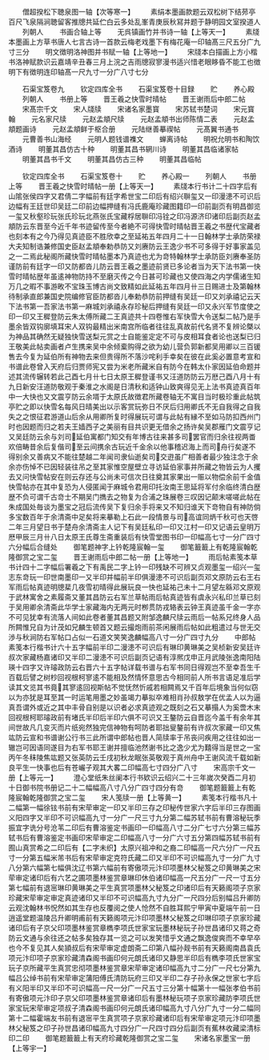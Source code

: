 <!-- { "loadSidebar": true } -->
　　僧超揆松下聴泉图一轴【次等寒一】
　　素绢本墨画款题云双松树下结茒亭百尺飞泉隔涧聴留客推牕共延伫白云多处乱峯青庚辰秋冩并题于静明园文室揆道人
　　列朝人
　　书画合轴上等
　　无呉镇画竹并书诗一轴【上等天一】
　　素牋本墨画上方草书唐人七言古诗一首款云梅老戏墨下有梅花庵一印轴髙三尺五分广九寸三分
　　明文徴明洛神图并书赋一轴【上等地一】
　　宋牋本白描画上方小楷书洛神赋款识云嘉靖辛丑春三月上浣之吉雨牕寂寥漫书适兴惜老眼眵昏不能工也徴明下有徴明连印轴髙一尺九寸一分广八寸七分










　　石渠宝笈卷九
　　钦定四库全书
　　石渠宝笈卷十目録
　　贮
　　养心殿
　　列朝人
　　书册上等
　　晋王羲之快雪时晴帖
　　晋王谢雨后中郎二帖
　　宋髙宗千文
　　宋人牋牍
　　宋诸名家墨寳
　　宋苏轼书楚词
　　宋元寳翰
　　元名家尺牍
　　元赵孟頫尺牍
　　元赵孟頫书出师陈情二表
　　元赵孟頫题画诗
　　元赵孟頫鲜于枢合册
　　元陆继善摹禊帖
　　元髙翼书通书
　　元曹善书山海经
　　元明人题钱谱襍文
　　蝉离诗帖
　　明祝允明书和陶饮酒诗
　　明董其昌仿古十种
　　明董其昌书辋川诗
　　明董其昌临诸家帖
　　明董其昌书千文
　　明董其昌仿古三种
　　明董其昌临帖


　　钦定四库全书
　　石渠宝笈卷十
　　贮
　　养心殿一
　　列朝人
　　书册上等
　　晋王羲之快雪时晴帖一册【上等天一】
　　素牋本行书计二十四字后有山隂张侯四字又君倩二字幅前有廷字希世宝二印后有绍兴聨玺又一印漫漶不可识后边幅有王廷世印吴廷二印前边幅押缝有冯氏鹿庵珍藏图籍印一印前副页有明昌御览一玺又秋壑珍玩张氏珍玩北燕张氏宝藏桴居聨印冯铨之印冯源济印诸印后副页赵孟頫防云东晋至今近千年书迹留传至今者絶不可得快雪时晴帖晋王羲之书歴代宝藏者也刻本有之今乃得见真迹臣不胜欣幸之至延祐五年四月二十一日翰林学士承防荣禄大夫知制诰兼修国史臣赵孟頫奉勅恭防又刘赓防云王逸少书不可多得于好事家盖见之一二焉此秘阁所藏快雪时晴帖墨本乃真迹也尤为竒特翰林学士承防臣刘赓奉圣防谨防前有廷字一印又防都沓儿防云晋王羲之墨迹前贤已多论者当为天下法书第一快雪时晴帖歴年虽逺神物防持不至磨灭传之今日甚可珍藏也又使四海之内学儒诸生知万几之暇不事游畋不宝珠玉博古尚文致精如此延祐五年四月卄三日赐进士及第翰林待制承直郎兼国史院编修官臣防都沓儿奉勅恭防前押缝有吴廷一印又刘承禧记云天下法书第一吾家法书第一麻城刘承禧永存珍秘后押缝有吴廷一印又永兴军节度使之印一印又王穉登防云朱太傅所藏二王真迹共十四卷惟右军快雪大令送梨二帖乃是手墨余皆双钩廓填耳宋人双钩最精出米南宫所临者往往乱真故前代名贤不复辨论槩以为神品其确然无疑独快雪送梨元赏之士自能鉴定定不可与皮相耳食者论也送梨已归王敬美此帖卖画者卢生携来吴中余倾槖购得之欲为幼儿营负郭新都吴用卿以三百锾售去今复为延伯所有神物去来但贵得所不落沙咤利手幸矣在彼在此奚必置意考宣和书谱此卷曾入天府后归贾师宪又尝为米老所藏米自有防今在韩太仆家因延伯命题并述其流传辗转若此己酉七月卄七日太原王穉登谨书又汪道防防云万厯己酉八月十有九日新安汪道防敬观于秦淮之水阁是日清秋和适钟山致爽得见无上法书真迹真百年中一大快也又文震亨防云余壻于太原氏故徴君所藏卷轴无不寓目当时极珍重此帖筑亭贮之即以快雪名每风日晴美出以示客赏玩弥日不厌后归用卿氏不无自我得之自我失之之恨征君游道山后余从用卿所复时得展玩可谓与此帖有縁不至如马防扣西州门时也因题而归之若夫王嫱西子之美丽有目共识更无借余之扬许矣吴郡雁门文震亨记又吴廷防云余与刘司延伯寓都门知交有年博古往来甚多司罢官而归余往视两畨欢倍畴昔余后复偕司至云间携余古玩近千金余以他事稽迟海上而司舟行矣遂不得别余又善病又不能往楚越二年闻司隶仙逝矣司交逰虽广相善者最少独注念于余余亦伤悼不已因轻装往吊之至其家惟空屋壁立寻访延伯家事并所藏之物皆云为人攫去又问快雪帖安在则云存还与公尚未可信次日往奠其家果出一赈以物偿余前千金值快雪帖亦在其中复恐为人侵匿闻于麻城令君用印托汝南王思延将军付余临终清白歴歴不负可谓千古竒士不期吴门擕去之物复为合浦之珠展卷三叹因记颠末嗟嗟此帖在朱成国处毎谈为墨宝之冠后流传吴下复归余手将来又不知归谁天下竒物自有神防倘多宝数百年于余清斋中足矣将来摹勒上石此一段情景与司高谊同炳千秋可也天啓二年三月望日书于楚舟余清斋主人记下有吴廷私印一印又江村一印又记语云皇明万厯甲辰三月卄八日太原王氏尊生斋重装后有快雪堂图书印一印幅高七寸一分广四寸六分幅后合缝处
　　御笔题神字上钤乾隆宸翰一玺
　　御笔籖籖上有乾隆宸翰乾隆御赏之宝二玺
　　晋王谢雨后中郎二帖一册【上等地一】
　　雨后帖素笺本草书计四十二字幅后署羲之下有禹民二字上钤一印残缺不可辨又贞观墨玺一绍兴一玺志东竒玩一印世南墨印一又半印并幅前半印俱漫漶不可识后副页邓文原防云右王右军雨后帖真迹明牕棐几夜雪初晴得此展玩良一快也延祐己未十二月望左緜邓文原观于武林寓舍之素履斋又董其昌防云右军兰草帖雨后帖真迹皆有虞永兴私印兰草已刻于吴用卿余清斋此华学士家藏海内无两元时栁贯防戎辂表云钟王真迹虽千金一字亦不可见犹幸有流落人间如此卷者董其昌题又附邹逸麟尺牍云雨后一帖系兄终身人品所闗惟兄自为计茂如兄麟生顿首又题云撮炮雨前茶闲展雨后帖如此粗遣过与世无交渉与秋涧防右军帖口占似一石道文笑笑逸麟幅高八寸一分广四寸九分
　　中郎帖素笺本行楷书计六十五字幅前半印二漫漶不可识后有琳印黄琳美之吴桢新安吴廷许叔次家藏杨嘉诸印又半印二漫漶不可识后副页记语有淳熈戊申正月武陵张逸南阳陆瑛十四字又许璿政防云右晋六十五字帖详载书谱与右军书同日得观岂不至幸吾生千百载后譬之树杪回视根柯寥逺不能相及然情怀意思古今相同前人所书言语足准后学读其文览其书竟其寥逺回视斯帖不觉怃然忻戚若相闗焉又千百年后境象当何似窃以为亦犹是耳至其一时运笔用墨之妙虽竭力摹拟卒难相肖孙叔敖学在优孟人以为逼真吾谓外或近之其中丰骨自别是以识者必求真迹观之既刻之石又摹搨人为奚啻木末回视根柯耶璿政前有堵氏半印后半印六俱不可识又王鏊防云自晋迄今盖千有余年其间世故凡几变灭而片纸宛然独完信神物有呵防者耶拙叟鏊前有许叔次家藏一印又焦竑防云宣和书谱谢公行书三此所谓中郎帖也晋人简牍率于吊丧问疾用之往往如出一辙岂可因语同遂目为右军书耶王谢并擅临池然谢书比之逸少尤为囏得当是世之一宝丙午冬秣陵焦竑题又张英防云壬戌初秋龙眠张英敬观于真州舟中王谢风流千载如新良平生一快事也后有苍巗子观其大畧二印幅高七寸四分广八寸
　　宋高宗千文一册【上等元一】
　　澄心堂纸朱丝阑本行书欵识云绍兴二十三年嵗次癸酉二月初十日御书院书册记二十二幅幅高八寸八分广四寸四分有竒
　　御笔题籖籖上有乾隆宸翰乾隆御赏之宝二玺
　　宋人笺牍一册【上等黄一】
　　素笺本行楷书凡十二幅第一幅徐铉书前有宋荦审定一印又半印三存之印秘传世家六字后半印三存图画义阳四字又半印不可识幅高九寸一分广一尺三寸九分第二幅苏轼书前有曹溶秘玩季振宜字诜分号沧苇二印后有曹溶鉴定书画印一印幅高八寸二分广七寸六分第三幅苏轼书后有曹溶鉴定书画印宋荦审定二印幅高八寸一分广六寸五分第四幅苏轼书前有囿山真赏希之二印后有【二字未织】太原兴祖冲和之裔二印幅高一尺六分广一尺五寸一分第五幅米芾书后有宋荦审定克符氏藏二印又半印不可识幅高九寸一分广九寸八分第六幅第七幅俱沈辽书第六幅前有寄傲项元汴印项墨林父秘笈之印黄琳美之宋荦审定诸印后有六艺之圃项墨林鉴赏章琳印休伯诸印幅高一尺五分广一尺一寸五分第七幅前有退宻琳印黄琳美之平生真赏项墨林父秘笈之印诸印后有天籁阁项子京家珍藏宋荦审定审定真迹诸印又半印不可识幅高九寸九分广一尺四分后别幅吕升卿防云观沈翰林书怳然如其生存也反覆阅之使人怆然不自胜耳熙宁甲寅中夏端午前一日逍遥堂题温陵吕升卿明甫前有天籁阁项元汴印项墨林父秘笈之印琳印项子京家珍藏诸印后有子京父印项墨林鉴赏章檇李项氏世家宝玩墨林秘玩子孙世昌诸印又蒋之奇防云文通与余往还之帖多矣独存其一览之可以发笑惜乎文通之飘逸俊爽而不幸早卒也今不复见其人矣頴叔后有宋荦审定虚朗斋二印第八幅孙觌书前有天籁阁南昌袁氏项元汴印项子京家珍藏清森阁书画印何元朗氏诸印又静思半印后有檇李项氏世家宝玩子京所藏平生真赏忠彻项墨林鉴赏章宋荦审定诸印幅高九寸二分广一尺七分第九幅吕公绰书前有宋荦审定蒲阳傅氏清防玩府三印又半印二存子孙永保之世家七字后有义阳半印又半印不可识幅高一尺一分广一尺五寸三分第十幅第十一幅张孝伯书前有寄傲项元汴印子京父印项墨林鉴赏章诸印后有墨林秘玩项子京家珍藏防李项氏世家宝玩宋荦审定项叔子清森阁书画印何元朗氏诸印幅高九寸八分广九寸一分二幅同第十二幅霍端友书前有退宻平生真赏项子京家珍藏诸印后有宋荦审定项元汴印项墨林父秘笈之印子孙世昌诸印幅高九寸四分广一尺四寸四分后副页有蕉林收藏梁清标印二印
　　御笔题籖籖上有天府珍藏乾隆御赏之宝二玺
　　宋诸名家墨宝一册【上等宇一】
